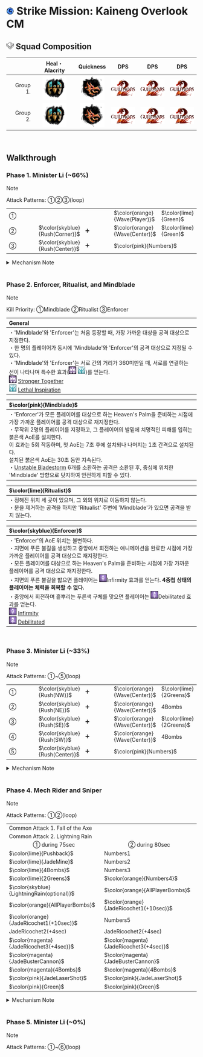 # <img src="../_image/strike mission/20px-Strike_Mission_(map_icon).png" width="20" height="20" title="Strike Mission" alt=""></img> Strike Mission: Kaineng Overlook CM

## <img src="../_image/squad/Commander_tag_(white).png" width="20" height="20" title="Squad Tag" alt=""></img> Squad Composition
|           | Heal・Alacrity | Quickness | DPS | DPS | DPS |
|----------:|:--------------:|:---------:|:---:|:---:|:---:|
|  Group 1. |<img src="../_image/profession/Mechanist_icon_(highres).png" width="64" height="64" title="Heal Alacrity Mechanist" alt=""></img>|<img src="../_image/profession/Herald_icon_(highres).png" width="64" height="64" title="Quickness Herald" alt=""></img>|<img src="../_image/general/GW2Logo_new.png" width="64" height="45" title="DPS" alt=""></img>|<img src="../_image/general/GW2Logo_new.png" width="64" height="45" title="DPS" alt=""></img>|<img src="../_image/general/GW2Logo_new.png" width="64" height="45" title="DPS" alt=""></img>|
|  Group 2. |<img src="../_image/profession/Mechanist_icon_(highres).png" width="64" height="64" title="Heal Alacrity Mechanist" alt=""></img>|<img src="../_image/profession/Herald_icon_(highres).png" width="64" height="64" title="Quickness Herald" alt=""></img>|<img src="../_image/general/GW2Logo_new.png" width="64" height="45" title="DPS" alt=""></img>|<img src="../_image/general/GW2Logo_new.png" width="64" height="45" title="DPS" alt=""></img>|<img src="../_image/general/GW2Logo_new.png" width="64" height="45" title="DPS" alt=""></img>|

<br>

## Walkthrough

### Phase 1. Minister Li (~66%)
> [!NOTE]
> Attack Patterns: ①②③(loop)

<table style="width: 100%;">
	<tbody>
		<tr>
			<td style="width: 20.0000%;">①
				<br>
			</td>
			<td style="width: 40.0442%;" colspan="2">
				<br>
			</td>
			<td style="width: 20.0000%;">$\color{orange}{Wave(Player)}$
				<br>
			</td>
			<td style="width: 20.0000%;">$\color{lime}{Green}$
				<br>
			</td>
		</tr>
		<tr>
			<td style="width: 20.0000%;">②
				<br>
			</td>
			<td style="width: 20.0000%;">$\color{skyblue}{Rush(Corner)}$
				<br>
			</td>
			<td style="width: 20.0000%;">➕
				<br>
			</td>
			<td style="width: 20.0000%;">$\color{orange}{Wave(Center)}$
				<br>
			</td>
			<td style="width: 20.0000%;">$\color{lime}{Green}$
				<br>
			</td>
		</tr>
		<tr>
			<td style="width: 20.0000%;">③
				<br>
			</td>
			<td style="width: 20.0000%;">$\color{skyblue}{Rush(Center)}$
				<br>
			</td>
			<td style="width: 20.0000%;">➕
				<br>
			</td>
			<td style="width: 40.0442%;" colspan="2">$\color{pink}{Numbers}$
				<br>
			</td>
		</tr>
	</tbody>
</table>
<details>
<summary>Mechanism Note</summary>
<table style="width: 100%;">
	<tbody>
		<tr>
			<td style="width: 50.0000%;">$\color{lime}{Green}$
				<br>
			</td>
			<td style="width: 50.0000%;">무작위 플레이어에게 천천히 줄어드는 AoE가 표시된다.
				<br>AoE가 종료될 때, <strong>최소 3명의 플레이어</strong>가 원 안에 있어야 한다.
				<br>처리에 실패할 경우 모든 플레이어는 큰 피해를 입는다.
				<br>
			</td>
		</tr>
		<tr>
			<td style="width: 50.0000%;">$\color{orange}{DragonSlash&mdash;Wave(DSW)}$
				<br>
			</td>
			<td style="width: 50.0000%;">&#39;Minister Li&#39;는 잠시 후 전방으로 큰 피해를 입히며, <strong>멀리 밀쳐내는 넓은 범위의 공격</strong>을 실행한다.
				<br>모든 플레이어는 &#39;Minister Li&#39;의 뒤에 위치하는 것으로 공격을 피할 수 있다.
				<br>
			</td>
		</tr>
		<tr>
			<td style="width: 50.0000%;">$\color{skyblue}{DragonSlash&mdash;Rush(DSR)}$
				<br>
			</td>
			<td style="width: 50.0000%;">&#39;Minister Li&#39;는 바라보고 있는 위치로 돌진하며, 이동경로에 위치한 플레이어들에게 큰 피해를 입힌다.
				<br>모든 플레이어는 &#39;Minister Li&#39;의 뒤에 위치하거나, 닷지로 공격을 피할 수 있다.
				<br>
			</td>
		</tr>
		<tr>
			<td style="width: 50.0000%;">$\color{pink}{DragonSlash&mdash;Burst(Numbers)}$
				<br>
			</td>
			<td style="width: 50.0000%;"><strong>5명의 플레이어</strong>의 머리 위에 로마 숫자(<img src="../_image/strike mission/kaineng overlook/Target_Order-1_(overhead_icon).png" width="20" height="20" title="1" alt=""></img><img src="../_image/strike mission/kaineng overlook/Target_Order-2_(overhead_icon).png" width="20" height="20" title="2" alt=""></img><img src="../_image/strike mission/kaineng overlook/Target_Order-3_(overhead_icon).png" width="20" height="20" title="3" alt=""></img>) 형식의 1에서 5까지의 표식을 새긴다.
				<br>표식을 받은 플레이어는 화면에 노란색 테두리가 나타나며,
				<br>스쿼드 UI의 아이콘 테두리가 빨간색으로 표시된다. 이것은 모든 플레이어가 확인할 수 있다.
				<br><strong>표식이 나타난 후, 8초 뒤</strong>에 &#39;Minister Li&#39;는 표식이 달린 플레이어에게 오름차순으로 원거리 웨이브를 날린다. 공격을 받은 플레이어는 3초간 <img src="../_image/strike mission/kaineng overlook/Extreme_Vulnerability.png" width="20" height="20" title="Extreme Vulnerability" alt=""></img><a href="https://wiki.guildwars2.com/wiki/Extreme_Vulnerability" target="_blank" rel="noopener noreferrer">Extreme Vulnerability</a> 효과를 받으며, 매우 짧은 시간이 경과한 후에 치명적인 피해량을 가진 작은 붉은 웅덩이를 남긴다.
				<br><strong>붉은 웅덩이는 원거리 공격을 회피하더라도 나타난다.</strong>
				<br>
			</td>
		</tr>
	</tbody>
</table>
</details>

<br>

### Phase 2. Enforcer, Ritualist, and Mindblade
> [!NOTE]
> Kill Priority: ①Mindblade ②Ritualist ③Enforcer

|General|
|:-|
|・'Mindblade'와 'Enforcer'는 처음 등장할 때, 가장 가까운 대상을 공격 대상으로 지정한다.<br>・한 명의 플레이어가 동시에 'Mindblade'와 'Enforcer'의 공격 대상으로 지정될 수 있다.<br>・'Mindblade'와 'Enforcer'는 서로 간의 거리가 360미만일 때, 서로를 연결하는 선이 나타나며 특수한 효과(<img src="../_image/strike mission/kaineng overlook/Giant_Growth.png" width="20" height="20" title="Stronger Together" alt=""></img> <img src="../_image/strike mission/kaineng overlook/Crowd_Favor.png" width="20" height="20" title="Lethal Inspiration" alt=""></img>)를 얻는다.<br><img src="../_image/strike mission/kaineng overlook/Giant_Growth.png" width="20" height="20" title="Stronger Together" alt=""></img> [Stronger Together](https://wiki.guildwars2.com/wiki/Stronger_Together)<br><img src="../_image/strike mission/kaineng overlook/Crowd_Favor.png" width="20" height="20" title="Lethal Inspiration" alt=""></img> [Lethal Inspiration](https://wiki.guildwars2.com/wiki/Lethal_Inspiration)|

|$\color{pink}{Mindblade}$|
|:-|
|・'Enforcer'가 모든 플레이어를 대상으로 하는 Heaven's Palm을 준비하는 시점에 가장 가까운 플레이어를 공격 대상으로 재지정한다.<br>・무작위 2명의 플레이어를 지정하고, 그 플레이어의 발밑에 치명적인 피해를 입히는 붉은색 AoE를 설치한다.<br>이 효과는 5회 작동하며, 첫 AoE는 7초 후에 설치되나 나머지는 1초 간격으로 설치된다.<br>설치된 붉은색 AoE는 30초 동안 지속된다.<br>・[Unstable Bladestorm](https://wiki.guildwars2.com/wiki/Unstable_Bladestorm) 6개를 소환하는 공격은 소환된 후, 중심에 위치한 'Mindblade' 방향으로 닷지하여 안전하게 피할 수 있다.|

|$\color{lime}{Ritualist}$|
|:-|
|・정해진 위치 세 곳이 있으며, 그 외의 위치로 이동하지 않는다.<br>・분을 제거하는 공격을 하지만 'Ritualist' 주변에 'Mindblade'가 있으면 공격을 받지 않는다.|

|$\color{skyblue}{Enforcer}$|
|:-|
|・'Enforcer'의 AoE 위치는 불변하다.<br>・지면에 푸른 불길을 생성하고 중앙에서 회전하는 애니메이션을 완료한 시점에 가장 가까운 플레이어를 공격 대상으로 재지정한다.<br>・모든 플레이어를 대상으로 하는 Heaven's Palm을 준비하는 시점에 가장 가까운 플레이어를 공격 대상으로 재지정한다.<br>・지면의 푸른 불길을 밟으면 플레이어는 <img src="../_image/strike mission/kaineng overlook/Debilitating_Void.png" width="20" height="20" title="Infirmity" alt=""></img>Infirmity 효과를 얻는다. **4중첩 상태의 플레이어는 체력을 회복할 수 없다.**<br>・중앙에서 회전하며 흩뿌리는 푸른색 구체를 맞으면 플레이어는 <img src="../_image/strike mission/kaineng overlook/Debilitated.png" width="20" height="20" title="Debilitated" alt=""></img>Debilitated 효과를 얻는다.<br><img src="../_image/strike mission/kaineng overlook/Debilitating_Void.png" width="20" height="20" title="Infirmity" alt=""></img> [Infirmity](https://wiki.guildwars2.com/wiki/Infirmity)<br><img src="../_image/strike mission/kaineng overlook/Debilitated.png" width="20" height="20" title="Debilitated" alt=""></img> [Debilitated](https://wiki.guildwars2.com/wiki/Debilitated)|

<br>

### Phase 3. Minister Li (~33%)
> [!NOTE]
> Attack Patterns: ①~⑤(loop)

<table style="width: 100%;">
	<tbody>
		<tr>
			<td style="width: 20.0000%;">①
				<br>
			</td>
			<td style="width: 20.0000%;">$\color{skyblue}{Rush(NW)}$
			<td style="width: 20.0000%;">➕
				<br>
			</td>
			<td style="width: 20.0000%;">$\color{orange}{Wave(Center)}$
				<br>
			</td>
			<td style="width: 20.0000%;">$\color{lime}{2Greens}$
		</tr>
		<tr>
			<td style="width: 20.0000%;">②</td>
			<td style="width: 20.0000%;">$\color{skyblue}{Rush(NE)}$
			<td style="width: 20.0000%;">➕
				<br>
			</td>
			<td style="width: 20.0000%;">$\color{orange}{Wave(Center)}$
				<br>
			</td>
			<td style="width: 20.0000%;">4Bombs</td>
		</tr>
		<tr>
			<td style="width: 20.0000%;">③
				<br>
			</td>
			<td style="width: 20.0000%;">$\color{skyblue}{Rush(SE)}$
			<td style="width: 20.0000%;">➕
				<br>
			</td>
			<td style="width: 20.0000%;">$\color{orange}{Wave(Center)}$
				<br>
			</td>
			<td style="width: 20.0000%;">$\color{lime}{2Greens}$
		</tr>
		<tr>
			<td style="width: 20.0000%;">④</td>
			<td style="width: 20.0000%;">$\color{skyblue}{Rush(SW)}$
			<td style="width: 20.0000%;">➕
				<br>
			</td>
			<td style="width: 20.0000%;">$\color{orange}{Wave(Center)}$
				<br>
			</td>
			<td style="width: 20.0000%;">4Bombs</td>
		</tr>
		<tr>
			<td style="width: 20.0000%;">⑤</td>
			<td style="width: 20.0000%;">$\color{skyblue}{Rush(Center)}$
			<td style="width: 20.0000%;">➕
				<br>
			</td>
			<td style="width: 40.0442%;" colspan="2">$\color{pink}{Numbers}$
		</tr>
	</tbody>
</table>
<details>
<summary>Mechanism Note</summary>
<table style="width: 100%;">
	<tbody>
		<tr>
			<td style="width: 50.0000%;">Bombs
				<br>
			</td>
			<td style="width: 50.0000%;">&#39;Minister Li&#39;와 <strong>가장 가까운 4명의 플레이어</strong>에게 주황색 원이 나타난다.
				<br>각 원의 단일 피해량은 크지 않으나, 원이 겹쳐진 곳에 위치하는 플레이어는 매우 큰 피해를 입는다.
				<br>
			</td>
		</tr>
	</tbody>
</table>
</details>

<br>

### Phase 4. Mech Rider and Sniper
> [!NOTE]
> Attack Patterns: ①②(loop)

<table style="width: 100%;">
	<tbody>
		<tr>
			<td style="width: 99.7788%;" colspan="2">Common Attack 1. Fall of the Axe</td>
		</tr>
		<tr>
			<td style="width: 99.7788%;" colspan="2">Common Attack 2. Lightning Rain
				<br>
			</td>
		</tr>
		<tr>
			<td style="width: 50%; text-align: center;">① during 75sec
				<br>
			</td>
			<td style="width: 50%; text-align: center;">② during 80sec
				<br>
			</td>
		</tr>
		<tr>
			<td style="width: 50.0000%;">$\color{lime}{Pushback}$
				<br>
			</td>
			<td style="width: 50.0000%;">Numbers1</td>
		</tr>
		<tr>
			<td style="width: 50.0000%;">$\color{lime}{JadeMine}$
				<br>
			</td>
			<td style="width: 50.0000%;">Numbers2</td>
		</tr>
		<tr>
			<td style="width: 50.0000%;">$\color{lime}{4Bombs}$
			<td style="width: 50.0000%;">Numbers3</td>
		</tr>
		<tr>
			<td style="width: 50.0000%;">$\color{lime}{2Greens}$
			<td style="width: 50.0000%;">$\color{orange}{Numbers4}$
		</tr>
		<tr>
			<td style="width: 50.0000%;">$\color{skyblue}{LightningRain(optional)}$
				<br>
			</td>
			<td style="width: 50.0000%;">$\color{orange}{AllPlayerBombs}$
				<br>
			</td>
		</tr>
		<tr>
			<td style="width: 50.0000%;">$\color{orange}{AllPlayerBombs}$
			<td style="width: 50.0000%;">$\color{orange}{JadeRicochet1(+10sec)}$
				<br>
			</td>
		</tr>
		<tr>
			<td style="width: 50.0000%;">$\color{orange}{JadeRicochet1(+10sec)}$
				<br>
			</td>
			<td style="width: 50.0000%;">Numbers5</td>
		</tr>
		<tr>
			<td style="width: 50.0000%;">JadeRicochet2(+4sec)
				<br>
			</td>
			<td style="width: 50.0000%;">JadeRicochet2(+4sec)
				<br>
			</td>
		</tr>
		<tr>
			<td style="width: 50.0000%;">$\color{magenta}{JadeRicochet3(+4sec)}$
				<br>
			</td>
			<td style="width: 50.0000%;">$\color{magenta}{JadeRicochet3(+4sec)}$
				<br>
			</td>
		</tr>
		<tr>
			<td style="width: 50.0000%;">$\color{magenta}{JadeBusterCannon}$
				<br>
			</td>
			<td style="width: 50.0000%;">$\color{magenta}{JadeBusterCannon}$
				<br>
			</td>
		</tr>
		<tr>
			<td style="width: 50.0000%;">$\color{magenta}{4Bombs}$
				<br>
			</td>
			<td style="width: 50.0000%;">$\color{magenta}{4Bombs}$
				<br>
			</td>
		</tr>
		<tr>
			<td style="width: 50.0000%;">$\color{pink}{JadeLaserShot}$
				<br>
			</td>
			<td style="width: 50.0000%;">$\color{pink}{JadeLaserShot}$
				<br>
			</td>
		</tr>
		<tr>
			<td style="width: 50.0000%;">$\color{pink}{Green}$
			<td style="width: 50.0000%;">$\color{pink}{Green}$
				<br>
			</td>
		</tr>
	</tbody>
</table>
<details>
<summary>Mechanism Note</summary>
<table style="width: 100%;">
	<tbody>
		<tr>
			<td style="width: 33.2965%;" rowspan="7">
				<br>Mech Rider</td>
			<td style="width: 33.3333%;">$\color{red}{TANK&mdash;AGGRO}$
				<br>
			</td>
			<td style="width: 33.3333%;">어그로는 대부분의 경우 <a href="https://wiki.guildwars2.com/wiki/Line_of_sight" target="_blank" rel="noopener noreferrer">LoS(Line of sight)</a>와 거리를 기반으로 정해진다.
				<br>&#39;Mech Rider&#39;는 앞에 존재하는 플레이어를 &quot;체크&quot;하고 가장 가까운 플레이어를 선택한다.
				<br>LoS 체크는 <strong>원뿔형</strong> 170&deg;
				<br>
			</td>
		</tr>
		<tr>
			<td style="width: 33.3333%;">Fall of the Axe
				<br>
			</td>
			<td style="width: 33.3333%;">가까이 위치한 대상에게 왼손 펀치와 오른손 펀치를 순차적으로 사용한다.
				<br>이 공격은 횡이동으로 회피가 가능한 원뿔형 AoE이며, 두 번째 펀치의 범위가 더 크다.
				<br>어그로의 대상이 충분히 가까워도 시선에서 너무 먼 각도로 움직이면, 공격 대상을 변경하고 Lightning Rain을 사용할 수 있다.
				<br>
			</td>
		</tr>
		<tr>
			<td style="width: 33.3333%;">Lightning Rain
				<br>
			</td>
			<td style="width: 33.3333%;">공격 대상이 Fall of the Axe가 닿지 않는 거리에 위치할 경우, 어그로 대상을 다시 체크하고 공격 대상이 된 플레이어에게 Lightning Rain을 4회 실행한다. (가능한 경우)
				<br>Lightning Rain을 사용하고 있을 때, 공격 대상이 여전히 먼 곳에 위치할 경우, 강력한 펄스 피해를 주는 작은 AoE를 남긴다.
				<br>
			</td>
		</tr>
		<tr>
			<td style="width: 33.3333%;">Pushback
				<br>
			</td>
			<td style="width: 33.3333%;">&#39;Mech Rider&#39;가 회전하며 플레이어를 밀어낸다.
				<br>&#39;Mech Rider&#39;와 충분히 거리를 두고 있었던 플레이어는 밀려나지 않는다.
				<br>
			</td>
		</tr>
		<tr>
			<td style="width: 33.3333%;">Jade Mine
				<br>
			</td>
			<td style="width: 33.3333%;">&#39;Mech Rider&#39;가 회전하며 주변에 Jade Mine을 설치한다.
				<br>Jade Mine은 닷지 또는 <a href="https://wiki.guildwars2.com/wiki/Block" target="_blank" rel="noopener noreferrer">Block</a> 판정으로 피해 없이 제거할 수 있다.
				<br>
			</td>
		</tr>
		<tr>
			<td style="width: 33.3333%;">Jade Buster Cannon
				<br>
			</td>
			<td style="width: 33.3333%;">&#39;Mech Rider&#39;가 양팔을 앞으로 뻗어 2초 동안 채널링 후, <strong>맵에 가장 먼저 입장한 플레이어</strong>를 대상으로 Jade Buster Cannon을 실행한다.
				<br>이 공격은 굵은 일직선 범위를 가지고 있으며, 이 범위는 시간이 경과함에 따라 조금씩 커져 &#39;Mech Rider&#39;의 히트박스 뒤쪽까지 늘어난다.
				<br>
			</td>
		</tr>
		<tr>
			<td style="width: 33.3333%;">Numbers
				<br>
			</td>
			<td style="width: 33.3333%;"><strong>5명의 플레이어</strong>의 머리 위에 로마 숫자() 형식의 1에서 5까지의 표식을 새긴다.
				<br>표식이 나타난 후, 12초 뒤에 &#39;Mech Rider&#39;는 표식이 달린 플레이어에게 오름차순으로 돌진하여 대상을 관통하는 원뿔형 AoE 공격을 한다. 공격을 받은 플레이어는 3초 동안 <a href="https://wiki.guildwars2.com/wiki/Float" target="_blank" rel="noopener noreferrer">Float</a> 상태가 되며, 5초간 Extreme Vulnerability 효과를 받는다.
				<br>이 공격은 회피 또는 Block 할 수 있다.
				<br>&#39;Mech Rider&#39;는 이 공격을 마친 후, 다시 중앙에 위치하기 위해 걸어간다.
				<br>
			</td>
		</tr>
		<tr>
			<td style="width: 33.2965%;" rowspan="2">Sniper
				<br>
			</td>
			<td style="width: 33.3333%;">Jade Ricochet
				<br>
			</td>
			<td style="width: 33.3333%;">&#39;Sniper&#39;는 Jade Ricochet을 실행하기 위해 횃대로 이동하며 그곳에서 가장 가까운 플레이어를 공격 대상으로 지정한다.
				<br>그와 동시에 모든 플레이어에게 작은 범위의 Bombs가 나타난다.
				<br>공격의 대상이 된 플레이어는 <a href="https://wiki.guildwars2.com/wiki/Deadeye%27s_Mark" target="_blank" rel="noopener noreferrer">Deadeye&#39;s Mark</a>와 동일한 효과음을 들을 수 있으며,
				<br>모든 플레이어는 <strong>주황색 선</strong>이 이어진 플레이어 및 <strong>큰 원형의 얇은 붉은 테두리</strong>의 중심에 위치한 플레이어로 현재 공격의 대상이 된 플레이어를 구분할 수 있다.
				<br>공격을 받는 순간 <strong>붉은 테두리 안에 있던 다른 플레이어는 즉사한다.</strong>
				<br>이 공격은 어떠한 방법으로도 <strong>막거나 회피할 수 없다.</strong>
				<br>&#39;Sniper&#39;는 공격을 3회 실행하며, 각 공격마다 위치를 변경하며 가장 가까운 플레이어를 기준으로 대상을 재지정한다.
				<br>첫 번째 공격은 10초 후, 나머지는 4초 후에 실행한다.
				<br>현재 횃대에서 시계방향 또는 반시계방향으로 이동하는 규칙이 존재한다.
				<br>
			</td>
		</tr>
		<tr>
			<td style="width: 33.3333%;">Jade Laser Shot
				<br>
			</td>
			<td style="width: 33.3333%;">&#39;Sniper&#39;는 Jade Laser Shot을 실행하기 위해 횃대로 이동하고 <a href="https://wiki.guildwars2.com/wiki/Defiance_bar" target="_blank" rel="noopener noreferrer">Defiance bar</a>가 활성화되며, 무작위 플레이어를 공격 대상으로 지정한다.
				<br>그와 동시에 또한 무작위 플레이어 한 명에게 Green이 나타난다.
				<br>공격의 대상이 된 플레이어는 Deadeye&#39;s Mark와 동일한 효과음을 들을 수 있으며,
				<br><strong>빨간색 선</strong>이 이어진 플레이어가 이 공격의 대상이 되어있음을 파악할 수 있다.
				<br>Defiance bar를 처리하면 &#39;Sniper&#39;는 공격을 취소하며, 잠시 후 &#39;Mech Rider&#39;가 위치한 플래폼으로 복귀한다.
				<br>
			</td>
		</tr>
		<tr>
			<td style="width: 33.3333%;">Bombs
				<br>
			</td>
			<td style="width: 66.5929%;" colspan="2">&#39;Mech Rider&#39;가 Pushback 또는 Jade Laser Shot 패턴일 때, 동시에 플레이어 4명에게 주황색 원이 나타난다.
				<br>각 원의 단일 피해량은 크지 않으나, 원이 겹쳐진 곳에 위치하는 플레이어는 매우 큰 피해를 입는다.
				<br>
			</td>
		</tr>
		<tr>
			<td style="width: 33.3333%;">Green
				<br>
			</td>
			<td style="width: 66.5929%;" colspan="2">무작위 플레이어에게 천천히 줄어드는 AoE가 표시된다.
				<br>AoE가 종료될 때, 최소 3명의 플레이어가 원 안에 있어야 한다.
				<br>처리에 실패할 경우 모든 플레이어는 매우 큰 피해를 입는다.
				<br>
			</td>
		</tr>
	</tbody>
</table>
</details>

<br>

### Phase 5. Minister Li (~0%)
> [!NOTE]
> Attack Patterns: ①~⑥(loop)

